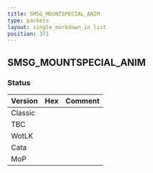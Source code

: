 ```yaml
---
title: SMSG_MOUNTSPECIAL_ANIM
type: packets
layout: single_markdown_in_list
position: 371
---
```


## SMSG_MOUNTSPECIAL_ANIM

### Status

Version | Hex | Comment
---------- | ---------- | ---------- 
Classic |  |  
TBC |  |  
WotLK |  |  
Cata |  |  
MoP |  |  
